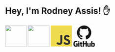 # Hey, I'm Rodney Assis! :raised_hand:


<img src="https://cdn4.iconfinder.com/data/icons/logos-and-brands/512/267_Python_logo-512.png" width="70" height="70" style="max-width:100%"></img>
<img src="https://cdn.iconscout.com/icon/free/png-512/c-programming-569564.png" width="70" height="70" style="max-width:100%"></img>
<img src="https://raw.githubusercontent.com/devicons/devicon/master/icons/javascript/javascript-original.svg" width="70" height="70" style="max-width:100%"></img>
<img src="https://raw.githubusercontent.com/devicons/devicon/master/icons/github/github-original-wordmark.svg" width="70" height="70" style="max-width:100%"></img>

